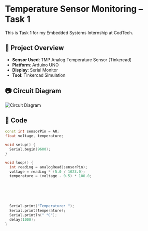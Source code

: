 # Temperature Sensor Monitoring – Task 1

This is Task 1 for my Embedded Systems Internship at CodTech.

## 🔧 Project Overview
- **Sensor Used**: TMP Analog Temperature Sensor (Tinkercad)
- **Platform**: Arduino UNO
- **Display**: Serial Monitor
- **Tool**: Tinkercad Simulation

## 📷 Circuit Diagram
![Circuit Diagram](https://github.com/Akshaya-optimist/Temperature-Sensor-Project/blob/main/Screenshot%202025-07-19%20163902.png?raw=true)

## 📜 Code
```cpp
const int sensorPin = A0;
float voltage, temperature;

void setup() {
  Serial.begin(9600);
}

void loop() {
  int reading = analogRead(sensorPin);
  voltage = reading * (5.0 / 1023.0);
  temperature = (voltage - 0.5) * 100.0;






  Serial.print("Temperature: ");
  Serial.print(temperature);
  Serial.println(" °C");
  delay(1000);
}

